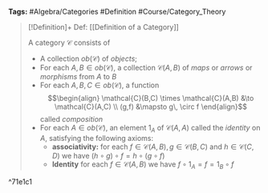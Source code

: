 **Tags:** #Algebra/Categories #Definition #Course/Category_Theory 

> [!Definition]+ Def: [[Definition of a Category]]
> 
> A category $\mathcal{C}$ consists of 
> - A collection $ob(\mathcal{C})$ of *objects*;
> - For each $A,B\in ob(\mathcal{C})$, a collection $\mathcal{C}(A,B)$ of *maps* or *arrows* or *morphisms* from $A$ to $B$
> - For each $A,B,C\in ob(\mathcal{C})$, a function
> $$\begin{align}
\mathcal{C}(B,C) \times \mathcal{C}(A,B) &\to \mathcal{C}(A,C) \\
(g,f) &\mapsto g\, \circ f
\end{align}$$
called *composition*
> - For each $A\in ob(\mathcal{C})$, an element $1_{A}$ of $\mathcal{C}(A,A)$ called the *identity* on $A$, satisfying the following axioms:
> 	- **associativity:** for each $f\in \mathcal{C}(A,B),\,g\in \mathcal{C}(B,C)$ and $h\in\mathcal{C}(C,D)$ we have $(h\circ g)\circ f = h\circ (g\circ f)$
> 	- **Identity** for each $f\in \mathcal{C}(A,B)$ we have $f\circ 1_{A} = f = 1_{B} \circ f$

^71e1c1
